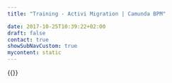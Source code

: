 ```yaml
---
title: "Training - Activi Migration | Camunda BPM"

date: 2017-10-25T10:39:22+02:00
draft: false
contact: true
showSubNavCustom: true
mycontent: static
---
```

{{<training-single
name="Activiti Migration"
namede="Activiti Migration"
category="developer"
targetgroup="Activit-Nutzer"
courseoverview="<p>Dieser 1-tägige Onsite-Workshop richtet sich speziell an Activiti-Nutzer, die eine Migration zu Camunda BPM in Erwägung ziehen. Sie werden gemeinsam mit einem projekterfahrenen Activiti-Berater die Gemeinsamkeiten und Unterschiede zwischen Aciviti und Camunda BPM diskutieren und entscheiden, ob eine Migration in Ihrem Fall vorteilhaft wäre.</p><p>Dabei können bei Bedarf auch Ihre eigene BPM-Architektur bzw. die jeweiligen Anwendungen untersucht und eventuelle Schwachstellen aufgezeigt werden. Die konkreten Schritte einer Migration werden detailliert beschrieben, so dass Sie einschätzen können, wie aufwendig die Migration tatsächlich wäre, und was in Ihrem Fall berücksichtigt werden müsste.</p><p>Am Ende des Tages können Sie eine fundierte Entscheidung zur Verwendung der beiden Open Source Projekte treffen.</p><p>Activiti ist ein eigentragenes Warenzeichen der Alfresco Software, Inc.</p>"
agenda="<h3>Camunda BPM</h3><ul><li>Warum ein Fork?</li><li>Das Open Source Projekt 'Camunda BPM'</li><li>Komponenten</li><li>Activiti vs. Camunda BPM</li><li>Roadmap</li><li>Wie kann man contributen?</li></ul><h3>Technische Details</h3><ul><li>Unterschiede zwischen Activiti und Camunda BPM</li><li>Neue Architekturmöglichkeiten (embedded vs. shared Process Engine)</li><li>Migration Schritt für Schritt (idealerweise an Ihrer Anwendung)</li><li>Review Ihrer aktuellen Anwendung</li></ul>"
coursegoals=""
prerequisites="Keine"
duration="1 Tag "
certificate="Teilnehmerzertifikat"
pricing="">}}